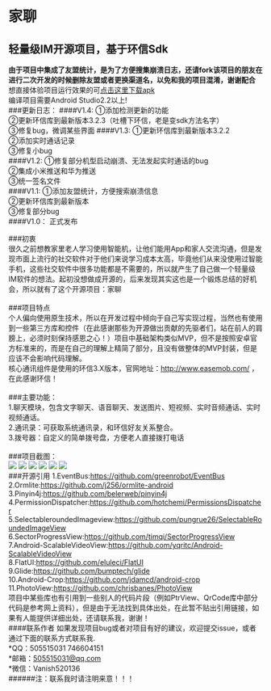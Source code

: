 家聊
====
轻量级IM开源项目，基于环信Sdk
------

**由于项目中集成了友盟统计，是为了方便搜集崩溃日志，还请fork该项目的朋友在进行二次开发的时候删除友盟或者更换渠道名，以免和我的项目混淆，谢谢配合**<br/>
想直接体验项目运行效果的可[点击这里下载apk](http://ogqrscjjw.bkt.clouddn.com/FCDebugV1.4.apk)<br/>编译项目需要Android Studio2.2以上!
<br/>
###更新日志：
####V1.4:
①添加检测更新的功能<br/>
②更新环信库到最新版本3.2.3（吐槽下环信，老是变sdk方法名字）<br/>
③修复bug，微调某些界面
####V1.3:
①更新环信库到最新版本3.2.2<br/>
②添加实时通话记录<br/>
③修复小bug<br/>
####V1.2:
①修复部分机型启动崩溃、无法发起实时通话的bug<br/>
②集成小米推送和华为推送<br/>
③统一签名文件<br/>
####V1.1:
①添加友盟统计，方便搜索崩溃信息<br/>
②更新环信库到最新版本<br/>
③修复部分bug<br/>
####V1.0：
正式发布

###初衷<br/>
很久之前想教家里老人学习使用智能机，让他们能用App和家人交流沟通，但是发现市面上流行的社交软件对于他们来说学习成本太高，毕竟他们从来没使用过智能手机，这些社交软件中很多功能都是不需要的，所以就产生了自己做一个轻量级IM软件的想法。起初没想做成开源的，后来发现其实这也是一个锻炼总结的好机会，所以就有了这个开源项目：家聊<br/>
<br/>
###项目特点<br/>
个人偏向使用原生技术，所以在开发过程中倾向于自己写实现过程，当然也有使用到一些第三方库和控件（在此感谢那些为开源做出贡献的先驱者们，站在前人的肩膀上，必须时刻保持感恩之心！）项目中基础架构类似MVP，但不是按照安卓官方标准来的，而是在自己的理解上精简了部分，且没有做整体的MVP封装，但是应该不会影响代码理解。<br/>
核心通讯组件是使用的环信3.X版本，官网地址：http://www.easemob.com/ ，在此感谢环信！<br/>
<br/>
###主要功能：<br/>
1.聊天模块，包含文字聊天、语音聊天、发送图片、短视频、实时音频通话、实时视频通话。<br/>
2.通讯录：可获取系统通讯录，和环信好友关系整合。<br/>
3.拨号器：自定义的简单拨号盘，方便老人直接拨打电话<br/>
<br/>
###项目截图：<br/>
![](https://github.com/Vanish136/FamilyChat/raw/master/screenshoot/FC01.png)
![](https://github.com/Vanish136/FamilyChat/raw/master/screenshoot/FC02.png)
![](https://github.com/Vanish136/FamilyChat/raw/master/screenshoot/FC03.png)
![](https://github.com/Vanish136/FamilyChat/raw/master/screenshoot/FC04.png)
![](https://github.com/Vanish136/FamilyChat/raw/master/screenshoot/FC05.png)
![](https://github.com/Vanish136/FamilyChat/raw/master/screenshoot/FC06.png)
<br/>
###开源引用
1.EventBus:https://github.com/greenrobot/EventBus<br/>
2.Ormlite:https://github.com/j256/ormlite-android<br/>
3.Pinyin4j:https://github.com/belerweb/pinyin4j<br/>
4.PermissionDispatcher:https://github.com/hotchemi/PermissionsDispatcher<br/>
5.SelectableroundedImageview:https://github.com/pungrue26/SelectableRoundedImageView<br/>
6.SectorProgressView:https://github.com/timqi/SectorProgressView<br/>
7.Android-ScalableVideoView:https://github.com/yqritc/Android-ScalableVideoView<br/>
8.FlatUI:https://github.com/eluleci/FlatUI<br/>
9.Glide:https://github.com/bumptech/glide<br/>
10.Android-Crop:https://github.com/jdamcd/android-crop<br/>
11.PhotoView:https://github.com/chrisbanes/PhotoView<br/>
项目中某些库也有引用到一些别人的代码片段（例如PtrView、QrCode库中部分代码是参考网上资料），但是由于无法找到具体出处，在此暂不贴出引用链接，如果有人能提供详细出处，还请联系我，谢谢！
<br/>
####联系作者
如果发现项目bug或者对项目有好的建议，欢迎提交issue，或者通过下面的联系方式联系我.<br/>
*QQ：505515031  746604151<br/>
*邮箱：505515031@qq.com<br/>
*微信：Vanish520136<br/>
######注：联系我时请注明来意！！！